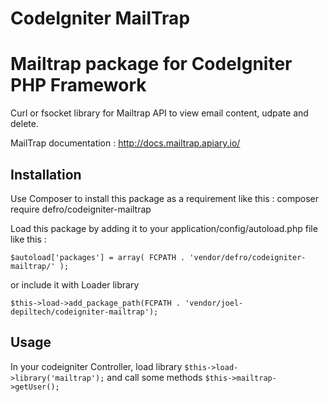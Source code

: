 CodeIgniter MailTrap
====================

# Mailtrap package for CodeIgniter PHP Framework

Curl or fsocket library for Mailtrap API to view email content, udpate and delete.

MailTrap documentation : http://docs.mailtrap.apiary.io/

## Installation

Use Composer to install this package as a requirement like this : composer require defro/codeigniter-mailtrap

Load this package by adding it to your application/config/autoload.php file like this :

`$autoload['packages'] = array(
    FCPATH . 'vendor/defro/codeigniter-mailtrap/'
);`

or include it with Loader library

`$this->load->add_package_path(FCPATH . 'vendor/joel-depiltech/codeigniter-mailtrap');`

## Usage
In your codeigniter Controller, load library
`$this->load->library('mailtrap');`
and call some methods
`$this->mailtrap->getUser();`
